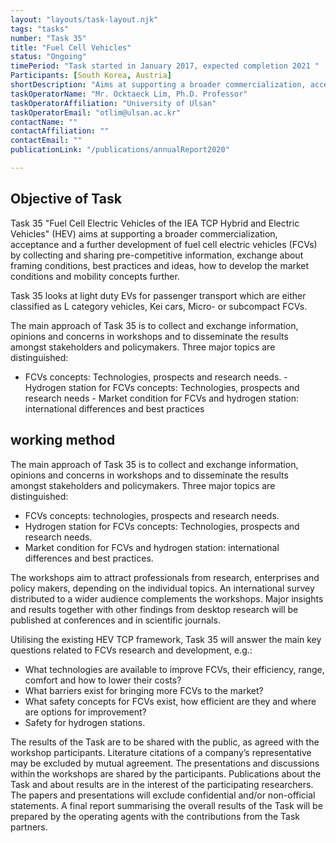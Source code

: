 ```yaml
---
layout: "layouts/task-layout.njk"
tags: "tasks"
number: "Task 35"
title: "Fuel Cell Vehicles"
status: "Ongoing"
timePeriod: "Task started in January 2017, expected completion 2021 "
Participants: [South Korea, Austria]
shortDescription: "Aims at supporting a broader commercialization, acceptance and a further development of fuel cell electric vehicles (FCVs)."
taskOperatorName: "Mr. Ocktaeck Lim, Ph.D. Professor"
taskOperatorAffiliation: "University of Ulsan"
taskOperatorEmail: "otlim@ulsan.ac.kr"
contactName: ""
contactAffiliation: ""
contactEmail: ""
publicationLink: "/publications/annualReport2020"

---
```


## Objective of Task
Task 35 "Fuel Cell Electric Vehicles of the IEA TCP Hybrid and Electric Vehicles" (HEV) aims at supporting a broader commercialization, acceptance and a further development of fuel cell electric vehicles (FCVs) by collecting and sharing pre-competitive information, exchange about framing conditions, best practices and ideas, how to develop the market conditions and mobility concepts further. 

Task 35 looks at light duty EVs for passenger transport which are either classified as L category vehicles, Kei cars, Micro- or subcompact FCVs. 

The main approach of Task 35 is to collect and exchange information, opinions and concerns in workshops and to disseminate the results amongst stakeholders and policymakers. Three major topics are distinguished: 
- FCVs concepts: Technologies, prospects and research needs. - Hydrogen station for FCVs concepts: Technologies, prospects and research needs - Market condition for FCVs and hydrogen station: international differences and best practices 

## working method
The main approach of Task 35 is to collect and exchange information, opinions and concerns in workshops and to disseminate the results amongst stakeholders and policymakers. Three major topics are distinguished: 

- FCVs concepts: technologies, prospects and research needs. 
- Hydrogen station for FCVs concepts: Technologies, prospects and research needs. 
- Market condition for FCVs and hydrogen station: international differences and best practices.  

The workshops aim to attract professionals from research, enterprises and policy makers, depending on the individual topics. An international survey distributed to a wider audience complements the workshops. Major insights and results together with other findings from desktop research will be published at conferences and in scientific journals. 

Utilising the existing HEV TCP framework, Task 35 will answer the main key questions related to FCVs research and development, e.g.: 

- What technologies are available to improve FCVs, their efficiency, range, comfort and how to lower their costs? 
- What barriers exist for bringing more FCVs to the market? 
- What safety concepts for FCVs exist, how efficient are they and where are options for improvement? 
- Safety for hydrogen stations.  

The results of the Task are to be shared with the public, as agreed with the workshop participants. Literature citations of a company’s representative may be excluded by mutual agreement. The presentations and discussions within the workshops are shared by the participants. Publications about the Task and about results are in the interest of the participating researchers. The papers and presentations will exclude confidential and/or non-official statements. A final report summarising the overall results of the Task will be prepared by the operating agents with the contributions from the Task partners. 